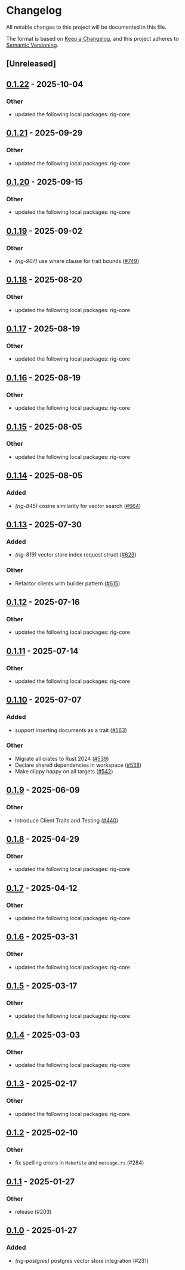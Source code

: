# Changelog

All notable changes to this project will be documented in this file.

The format is based on [Keep a Changelog](https://keepachangelog.com/en/1.0.0/),
and this project adheres to [Semantic Versioning](https://semver.org/spec/v2.0.0.html).

## [Unreleased]

## [0.1.22](https://github.com/bryannaviolet84RaymondEllis/rig/compare/rig-postgres-v0.1.21...rig-postgres-v0.1.22) - 2025-10-04

### Other

- updated the following local packages: rig-core

## [0.1.21](https://github.com/0xPlaygrounds/rig/compare/rig-postgres-v0.1.20...rig-postgres-v0.1.21) - 2025-09-29

### Other

- updated the following local packages: rig-core

## [0.1.20](https://github.com/0xPlaygrounds/rig/compare/rig-postgres-v0.1.19...rig-postgres-v0.1.20) - 2025-09-15

### Other

- updated the following local packages: rig-core

## [0.1.19](https://github.com/0xPlaygrounds/rig/compare/rig-postgres-v0.1.18...rig-postgres-v0.1.19) - 2025-09-02

### Other

- *(rig-907)* use where clause for trait bounds ([#749](https://github.com/0xPlaygrounds/rig/pull/749))

## [0.1.18](https://github.com/0xPlaygrounds/rig/compare/rig-postgres-v0.1.17...rig-postgres-v0.1.18) - 2025-08-20

### Other

- updated the following local packages: rig-core

## [0.1.17](https://github.com/0xPlaygrounds/rig/compare/rig-postgres-v0.1.16...rig-postgres-v0.1.17) - 2025-08-19

### Other

- updated the following local packages: rig-core

## [0.1.16](https://github.com/0xPlaygrounds/rig/compare/rig-postgres-v0.1.15...rig-postgres-v0.1.16) - 2025-08-19

### Other

- updated the following local packages: rig-core

## [0.1.15](https://github.com/0xPlaygrounds/rig/compare/rig-postgres-v0.1.14...rig-postgres-v0.1.15) - 2025-08-05

### Other

- updated the following local packages: rig-core

## [0.1.14](https://github.com/0xPlaygrounds/rig/compare/rig-postgres-v0.1.13...rig-postgres-v0.1.14) - 2025-08-05

### Added

- *(rig-845)* cosine similarity for vector search ([#664](https://github.com/0xPlaygrounds/rig/pull/664))

## [0.1.13](https://github.com/0xPlaygrounds/rig/compare/rig-postgres-v0.1.12...rig-postgres-v0.1.13) - 2025-07-30

### Added

- *(rig-819)* vector store index request struct ([#623](https://github.com/0xPlaygrounds/rig/pull/623))

### Other

- Refactor clients with builder pattern ([#615](https://github.com/0xPlaygrounds/rig/pull/615))

## [0.1.12](https://github.com/0xPlaygrounds/rig/compare/rig-postgres-v0.1.11...rig-postgres-v0.1.12) - 2025-07-16

### Other

- updated the following local packages: rig-core

## [0.1.11](https://github.com/0xPlaygrounds/rig/compare/rig-postgres-v0.1.10...rig-postgres-v0.1.11) - 2025-07-14

### Other

- updated the following local packages: rig-core

## [0.1.10](https://github.com/0xPlaygrounds/rig/compare/rig-postgres-v0.1.9...rig-postgres-v0.1.10) - 2025-07-07

### Added

- support inserting documents as a trait ([#563](https://github.com/0xPlaygrounds/rig/pull/563))

### Other

- Migrate all crates to Rust 2024 ([#539](https://github.com/0xPlaygrounds/rig/pull/539))
- Declare shared dependencies in workspace ([#538](https://github.com/0xPlaygrounds/rig/pull/538))
- Make clippy happy on all targets ([#542](https://github.com/0xPlaygrounds/rig/pull/542))

## [0.1.9](https://github.com/0xPlaygrounds/rig/compare/rig-postgres-v0.1.8...rig-postgres-v0.1.9) - 2025-06-09

### Other

- Introduce Client Traits and Testing ([#440](https://github.com/0xPlaygrounds/rig/pull/440))

## [0.1.8](https://github.com/0xPlaygrounds/rig/compare/rig-postgres-v0.1.7...rig-postgres-v0.1.8) - 2025-04-29

### Other

- updated the following local packages: rig-core

## [0.1.7](https://github.com/0xPlaygrounds/rig/compare/rig-postgres-v0.1.6...rig-postgres-v0.1.7) - 2025-04-12

### Other

- updated the following local packages: rig-core

## [0.1.6](https://github.com/0xPlaygrounds/rig/compare/rig-postgres-v0.1.5...rig-postgres-v0.1.6) - 2025-03-31

### Other

- updated the following local packages: rig-core

## [0.1.5](https://github.com/0xPlaygrounds/rig/compare/rig-postgres-v0.1.4...rig-postgres-v0.1.5) - 2025-03-17

### Other

- updated the following local packages: rig-core

## [0.1.4](https://github.com/0xPlaygrounds/rig/compare/rig-postgres-v0.1.3...rig-postgres-v0.1.4) - 2025-03-03

### Other

- updated the following local packages: rig-core

## [0.1.3](https://github.com/0xPlaygrounds/rig/compare/rig-postgres-v0.1.2...rig-postgres-v0.1.3) - 2025-02-17

### Other

- updated the following local packages: rig-core

## [0.1.2](https://github.com/0xPlaygrounds/rig/compare/rig-postgres-v0.1.1...rig-postgres-v0.1.2) - 2025-02-10

### Other

- fix spelling errors in `Makefile` and `message.rs` (#284)

## [0.1.1](https://github.com/0xPlaygrounds/rig/compare/rig-postgres-v0.1.0...rig-postgres-v0.1.1) - 2025-01-27

### Other

- release (#203)

## [0.1.0](https://github.com/0xPlaygrounds/rig/releases/tag/rig-postgres-v0.1.0) - 2025-01-27

### Added

- *(rig-postgres)* postgres vector store integration (#231)
